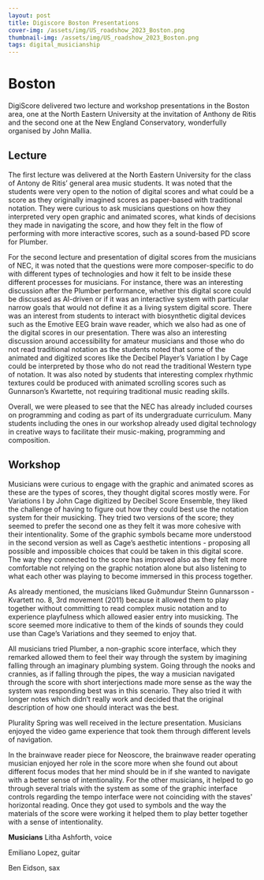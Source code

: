 ```yaml
---
layout: post
title: Digiscore Boston Presentations
cover-img: /assets/img/US_roadshow_2023_Boston.png
thumbnail-img: /assets/img/US_roadshow_2023_Boston.png
tags: digital_musicianship
---
```


# **Boston**

DigiScore delivered two lecture and workshop presentations in the Boston area, one at the North Eastern University at the invitation of Anthony de Ritis and the second one at the New England Conservatory, wonderfully organised by John Mallia. 


## **Lecture**
The first lecture was delivered at the North Eastern University for the class of Antony de Ritis’ general area music students. It was noted that the students were very open to the notion of digital scores and what could be a score as they originally imagined scores as paper-based with traditional notation. They were curious to ask musicians questions on how they interpreted very open graphic and animated scores, what kinds of decisions they made in navigating the score, and how they felt in the flow of performing with more interactive scores, such as a sound-based PD score for Plumber. 

For the second lecture and presentation of digital scores from the musicians of NEC, it was noted that the questions were more composer-specific to do with different types of technologies and how it felt to be inside these different processes for musicians. For instance, there was an interesting discussion after the Plumber performance, whether this digital score could be discussed as AI-driven or if it was an interactive system with particular narrow goals that would not define it as a living system digital score. There was an interest from students to interact with biosynthetic digital devices such as the Emotive EEG brain wave reader, which we also had as one of the digital scores in our presentation. There was also an interesting discussion around accessibility for amateur musicians and those who do not read traditional notation as the students noted that some of the animated and digitized scores like the Decibel Player’s Variation I by Cage could be interpreted by those who do not read the traditional Western type of notation. It was also noted by students that interesting complex rhythmic textures could be produced with animated scrolling scores such as Gunnarson’s Kwartette, not requiring traditional music reading skills.

Overall, we were pleased to see that the NEC has already included courses on programming and coding as part of its undergraduate curriculum. Many students including the ones in our workshop already used digital technology in creative ways to facilitate their music-making, programming and composition.


## **Workshop**

Musicians were curious to engage with the graphic and animated scores as these are the types of scores, they thought digital scores mostly were. For Variations I by John Cage digitized by Decibel Score Ensemble, they liked the challenge of having to figure out how they could best use the notation system for their musicking. They tried two versions of the score; they seemed to prefer the second one as they felt it was more cohesive with their intentionality. Some of the graphic symbols became more understood in the second version as well as Cage’s aesthetic intentions - proposing all possible and impossible choices that could be taken in this digital score. The way they connected to the score has improved also as they felt more comfortable not relying on the graphic notation alone but also listening to what each other was playing to become immersed in this process together.

As already mentioned, the musicians liked Guðmundur Steinn Gunnarsson - Kvartett no. 8, 3rd movement (2011) because it allowed them to play together without committing to read complex music notation and to experience playfulness which allowed easier entry into musicking. The score seemed more indicative to them of the kinds of sounds they could use than Cage’s Variations and they seemed to enjoy that. 

All musicians tried Plumber, a non-graphic score interface, which they remarked allowed them to feel their way through the system by imagining falling through an imaginary plumbing system. Going through the nooks and crannies, as if falling through the pipes, the way a musician navigated through the score with short interjections made more sense as the way the system was responding best was in this scenario. They also tried it with longer notes which didn’t really work and decided that the original description of how one should interact was the best.

Plurality Spring was well received in the lecture presentation. Musicians enjoyed the video game experience that took them through different levels of navigation. 

In the brainwave reader piece for Neoscore, the brainwave reader operating musician enjoyed her role in the score more when she found out about different focus modes that her mind should be in if she wanted to navigate with a better sense of intentionality. For the other musicians, it helped to go through several trials with the system as some of the graphic interface controls regarding the tempo interface were not coinciding with the staves' horizontal reading. Once they got used to symbols and the way the materials of the score were working it helped them to play better together with a sense of intentionality.


**Musicians**
Litha Ashforth, voice

Emiliano Lopez, guitar

Ben Eidson, sax


